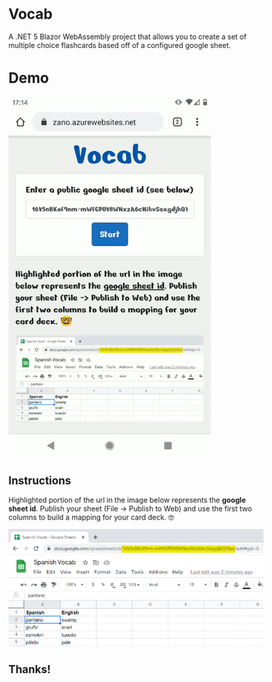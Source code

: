 # Vocab

A .NET 5 Blazor WebAssembly project that allows you to create a set of multiple choice flashcards based off of a configured google sheet.

# Demo

<img src="Web/wwwroot/images/demo.gif" style="width:400px"/>

## Instructions

Highlighted portion of the url in the image below represents the **google sheet id**. Publish your sheet (File -> Publish to Web) and use the first two columns to build a mapping for your card deck. 🤓

![](Web/wwwroot/images/sheet-id.png)

## Thanks!
